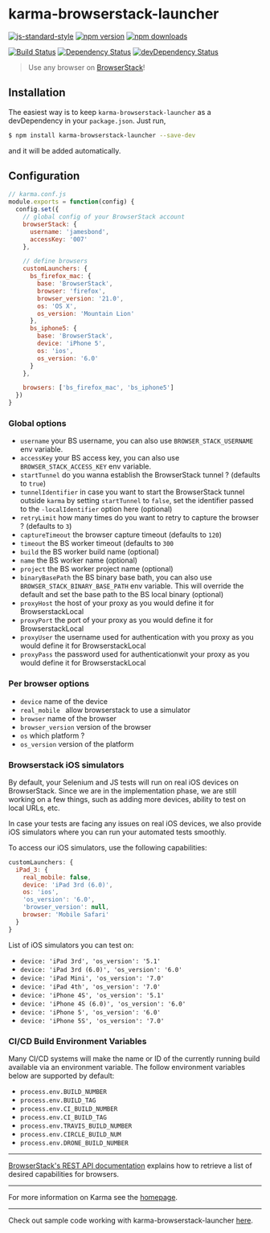 # karma-browserstack-launcher

[![js-standard-style](https://img.shields.io/badge/code%20style-standard-brightgreen.svg?style=flat-square)](https://github.com/karma-runner/karma-browserstack-launcher)
 [![npm version](https://img.shields.io/npm/v/karma-browserstack-launcher.svg?style=flat-square)](https://www.npmjs.com/package/karma-browserstack-launcher) [![npm downloads](https://img.shields.io/npm/dm/karma-browserstack-launcher.svg?style=flat-square)](https://www.npmjs.com/package/karma-browserstack-launcher)

[![Build Status](https://img.shields.io/travis/karma-runner/karma-browserstack-launcher/master.svg?style=flat-square)](https://travis-ci.org/karma-runner/karma-browserstack-launcher) [![Dependency Status](https://img.shields.io/david/karma-runner/karma-browserstack-launcher.svg?style=flat-square)](https://david-dm.org/karma-runner/karma-browserstack-launcher) [![devDependency Status](https://img.shields.io/david/dev/karma-runner/karma-browserstack-launcher.svg?style=flat-square)](https://david-dm.org/karma-runner/karma-browserstack-launcher#info=devDependencies)

> Use any browser on [BrowserStack](https://www.browserstack.com/)!


## Installation

The easiest way is to keep `karma-browserstack-launcher` as a devDependency in your `package.json`. Just run,

```bash
$ npm install karma-browserstack-launcher --save-dev
```

and it will be added automatically.


## Configuration

```js
// karma.conf.js
module.exports = function(config) {
  config.set({
    // global config of your BrowserStack account
    browserStack: {
      username: 'jamesbond',
      accessKey: '007'
    },

    // define browsers
    customLaunchers: {
      bs_firefox_mac: {
        base: 'BrowserStack',
        browser: 'firefox',
        browser_version: '21.0',
        os: 'OS X',
        os_version: 'Mountain Lion'
      },
      bs_iphone5: {
        base: 'BrowserStack',
        device: 'iPhone 5',
        os: 'ios',
        os_version: '6.0'
      }
    },

    browsers: ['bs_firefox_mac', 'bs_iphone5']
  })
}
```

### Global options

- `username` your BS username, you can also use `BROWSER_STACK_USERNAME` env variable.
- `accessKey` your BS access key, you can also use `BROWSER_STACK_ACCESS_KEY` env variable.
- `startTunnel` do you wanna establish the BrowserStack tunnel ? (defaults to `true`)
- `tunnelIdentifier` in case you want to start the BrowserStack tunnel outside `karma` by setting `startTunnel` to `false`, set the identifier passed to the `-localIdentifier` option here (optional)
- `retryLimit` how many times do you want to retry to capture the browser ? (defaults to `3`)
- `captureTimeout` the browser capture timeout (defaults to `120`)
- `timeout` the BS worker timeout (defaults to `300`
- `build` the BS worker build name (optional)
- `name` the BS worker name (optional)
- `project` the BS worker project name (optional)
- `binaryBasePath` the BS binary base bath, you can also use `BROWSER_STACK_BINARY_BASE_PATH` env variable. This will override the default and set the base path to the BS local binary (optional)
- `proxyHost` the host of your proxy as you would define it for BrowserstackLocal
- `proxyPort` the port of your proxy as you would define it for BrowserstackLocal
- `proxyUser` the username used for authentication with you proxy as you would define it for BrowserstackLocal
- `proxyPass` the password used for authenticationwit your proxy as you would define it for BrowserstackLocal

### Per browser options

- `device` name of the device
- `real_mobile ` allow browserstack to use a simulator
- `browser` name of the browser
- `browser_version` version of the browser
- `os` which platform ?
- `os_version` version of the platform

### Browserstack iOS simulators

By default, your Selenium and JS tests will run on real iOS devices on BrowserStack. Since we are in the implementation phase, we are still working on a few things, such as adding more devices, ability to test on local URLs, etc.

In case your tests are facing any issues on real iOS devices, we also provide iOS simulators where you can run your automated tests smoothly.

To access our iOS simulators, use the following capabilities:

```js
customLaunchers: {
  iPad_3: {
    real_mobile: false,
    device: 'iPad 3rd (6.0)',
    os: 'ios',
    'os_version': '6.0',
    'browser_version': null,
    browser: 'Mobile Safari'
  }
}
```

List of iOS simulators you can test on:

- `device: 'iPad 3rd', 'os_version': '5.1'`
- `device: 'iPad 3rd (6.0)', 'os_version': '6.0'`
- `device: 'iPad Mini', 'os_version': '7.0'`
- `device: 'iPad 4th', 'os_version': '7.0'`
- `device: 'iPhone 4S', 'os_version': '5.1'`
- `device: 'iPhone 4S (6.0)', 'os_version': '6.0'`
- `device: 'iPhone 5', 'os_version': '6.0'`
- `device: 'iPhone 5S', 'os_version': '7.0'`

### CI/CD Build Environment Variables

Many CI/CD systems will make the name or ID of the currently running build available via an environment variable. The follow environment variables below are supported by default:

* `process.env.BUILD_NUMBER`
* `process.env.BUILD_TAG`
* `process.env.CI_BUILD_NUMBER`
* `process.env.CI_BUILD_TAG`
* `process.env.TRAVIS_BUILD_NUMBER`
* `process.env.CIRCLE_BUILD_NUM`
* `process.env.DRONE_BUILD_NUMBER`

---

[BrowserStack's REST API documentation](https://www.browserstack.com/automate/rest-api#rest-api-browsers)
explains how to retrieve a list of desired capabilities for browsers.

----

For more information on Karma see the [homepage](http://karma-runner.github.io).

----

Check out sample code working with karma-browserstack-launcher [here](https://github.com/browserstack/karma-browserstack-example).
